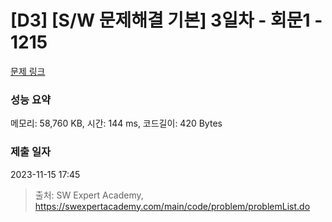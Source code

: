 # [D3] [S/W 문제해결 기본] 3일차 - 회문1 - 1215 

[문제 링크](https://swexpertacademy.com/main/code/problem/problemDetail.do?contestProbId=AV14QpAaAAwCFAYi) 

### 성능 요약

메모리: 58,760 KB, 시간: 144 ms, 코드길이: 420 Bytes

### 제출 일자

2023-11-15 17:45



> 출처: SW Expert Academy, https://swexpertacademy.com/main/code/problem/problemList.do